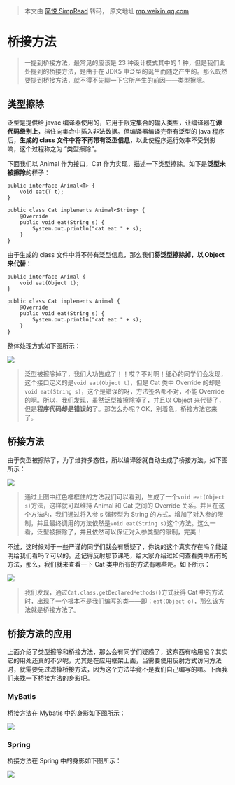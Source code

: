 > 本文由 [简悦 SimpRead](http://ksria.com/simpread/) 转码， 原文地址 [mp.weixin.qq.com](https://mp.weixin.qq.com/s?__biz=MzI0MTE0NTc0Ng==&mid=2247489061&idx=1&sn=d356fa2bbaeae1880e44595f189e5ba4&chksm=e91154d8de66ddcece9870ea95bf862f511db6f8ff4a6862b4aa6bc86af57e54943655cbb8bc&scene=178&cur_album_id=2451364959101059073#rd)

桥接方法
====

> 一提到桥接方法，最常见的应该是 23 种设计模式其中的 1 种，但是我们此处提到的桥接方法，是由于在 JDK5 中泛型的诞生而随之产生的。那么既然要提到桥接方法，就不得不先聊一下它所产生的前因——类型擦除。

类型擦除
----

泛型是提供给 javac 编译器使用的，它用于限定集合的输入类型，让编译器在**源代码级别上**，挡住向集合中插入非法数据。但编译器编译完带有泛型的 java 程序后，**生成的 class 文件中将不再带有泛型信息**，以此使程序运行效率不受到影响，这个过程称之为 “类型擦除”。

下面我们以 Animal 作为接口，Cat 作为实现，描述一下类型擦除。如下是**泛型未被擦除**的样子：

```
public interface Animal<T> {
    void eat(T t);
}

public class Cat implements Animal<String> {
    @Override
    public void eat(String s) {
        System.out.println("cat eat " + s);
    }
}

```

由于生成的 class 文件中将不带有泛型信息，那么我们**将泛型擦除掉，以 Object 来代替**：

```
public interface Animal {
    void eat(Object t);
}

public class Cat implements Animal {
    @Override
    public void eat(String s) {
        System.out.println("cat eat " + s);
    }
}

```

整体处理方式如下图所示：

![](https://mmbiz.qpic.cn/mmbiz_png/AZHyCoMMOCiclXeibvFLPia7mZE4gAgqsuxmiapuMYToW7MQhdoRUbV6AQxwXR1O9hiaYIyp18xBtRYTvCmNQZiaia1Pg/640?wx_fmt=png)

> 泛型被擦除掉了，我们大功告成了！！哎？不对啊！细心的同学们会发现，这个接口定义的是`void eat(Object t)`，但是 Cat 类中 Override 的却是`void eat(String s)`，这个是错误的呀，方法签名都不对，不能 Override 的啊。所以，我们发现，虽然泛型被擦除掉了，并且以 Object 来代替了，但是**程序代码却是错误的**了。那怎么办呢？OK，别着急，桥接方法它来了。

桥接方法
----

由于类型被擦除了，为了维持多态性，所以编译器就自动生成了桥接方法。如下图所示：

![](https://mmbiz.qpic.cn/mmbiz_png/AZHyCoMMOCiclXeibvFLPia7mZE4gAgqsuxL2Yjv7qHwP2jnUzQ0DemPictXHyT0oURc2kx7XwUF6dbibiaLXKrZA7PQ/640?wx_fmt=png)

> 通过上图中红色框框住的方法我们可以看到，生成了一个`void eat(Object s)`方法，这样就可以维持 Animal 和 Cat 之间的 Override 关系。并且在这个方法内，我们通过将入参 s 强转型为 String 的方式，增加了对入参的限制，并且最终调用的方法依然是`void eat(String s)`这个方法。这么一看，泛型被擦除了，并且依然可以保证对入参类型的限制，完美！

不过，这时候对于一些严谨的同学们就会有质疑了，你说的这个真实存在吗？能证明给我们看吗？可以的。还记得反射那节课吧，给大家介绍过如何查看类中所有的方法，那么，我们就来查看一下 Cat 类中所有的方法有哪些吧。如下所示：

![](https://mmbiz.qpic.cn/mmbiz_png/AZHyCoMMOCiclXeibvFLPia7mZE4gAgqsuxkW4LnANclzibxggImgpDzjRbR7GZso1ib4hswroHhiaaNj9NnZFia3prZg/640?wx_fmt=png)

> 我们发现，通过`Cat.class.getDeclaredMethods()`方式获得 Cat 中的方法时，出现了一个根本不是我们编写的类——即：`eat(Object o)`，那么该方法就是桥接方法了。

桥接方法的应用
-------

上面介绍了类型擦除和桥接方法，那么会有同学们疑惑了，这东西有啥用呢？其实它的用处还真的不少呢，尤其是在应用框架上面，当需要使用反射方式访问方法时，就需要先过滤掉桥接方法，因为这个方法毕竟不是我们自己编写的嘛。下面我们来找一下桥接方法的身影吧。

### MyBatis

桥接方法在 Mybatis 中的身影如下图所示：

![](https://mmbiz.qpic.cn/mmbiz_png/AZHyCoMMOCiclXeibvFLPia7mZE4gAgqsuxJXkhSunGgPEHxsL868iaYmoRYFJibibYlVQB99XAt9icRY8ckq7jTdY6icA/640?wx_fmt=png)

### Spring

桥接方法在 Spring 中的身影如下图所示：

![](https://mmbiz.qpic.cn/mmbiz_png/AZHyCoMMOCiclXeibvFLPia7mZE4gAgqsuxHDFfOY8dm0tCuNFYh8TG6J8IibvaqkMV3LB9GXEKFzXyhxZNlMeaiaDg/640?wx_fmt=png)